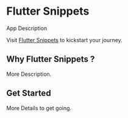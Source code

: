 # Flutter Snippets

App Description

Visit [Flutter Snippets](https://www.fluttersnippets.com/) to kickstart your journey.

## Why Flutter Snippets ?

More Description.

## Get Started

More Details to get going.

